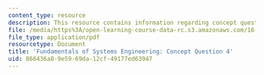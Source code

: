 ```yaml
---
content_type: resource
description: This resource contains information regarding concept question 4.
file: /media/https%3A/open-learning-course-data-rc.s3.amazonaws.com/16-842-fundamentals-of-systems-engineering-fall-2015/866436a89e5969da12cf49177ed63947_MIT16_842F15_Question4.pdf
file_type: application/pdf
resourcetype: Document
title: 'Fundamentals of Systems Engineering: Concept Question 4'
uid: 866436a8-9e59-69da-12cf-49177ed63947
---
```

